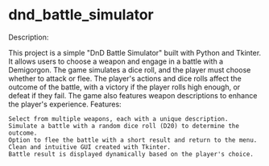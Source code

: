 # dnd_battle_simulator
Description:

This project is a simple "DnD Battle Simulator" built with Python and Tkinter. It allows users to choose a weapon and engage in a battle with a Demigorgon. The game simulates a dice roll, and the player must choose whether to attack or flee. The player's actions and dice rolls affect the outcome of the battle, with a victory if the player rolls high enough, or defeat if they fail. The game also features weapon descriptions to enhance the player's experience.
Features:

    Select from multiple weapons, each with a unique description.
    Simulate a battle with a random dice roll (D20) to determine the outcome.
    Option to flee the battle with a short result and return to the menu.
    Clean and intuitive GUI created with Tkinter.
    Battle result is displayed dynamically based on the player's choice.
